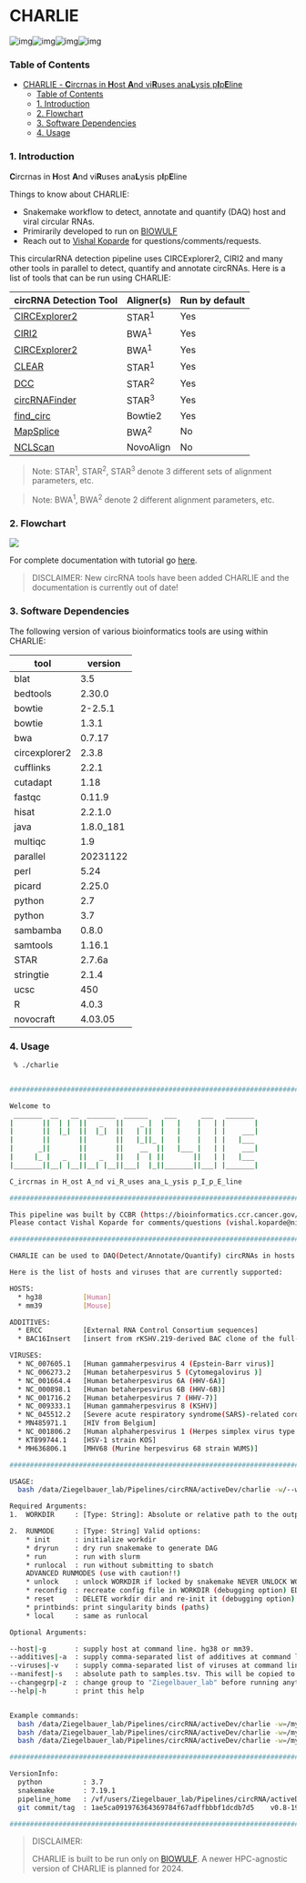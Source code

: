 # CHARLIE
![img](https://img.shields.io/github/issues/CCBR/CHARLIE?style=for-the-badge)![img](https://img.shields.io/github/forks/CCBR/CHARLIE?style=for-the-badge)![img](https://img.shields.io/github/stars/CCBR/CHARLIE?style=for-the-badge)![img](https://img.shields.io/github/license/CCBR/CHARLIE?style=for-the-badge)


### Table of Contents
- [CHARLIE - **C**ircrnas in **H**ost **A**nd vi**R**uses ana**L**ysis p**I**p**E**line](#charlie)
    - [Table of Contents](#table-of-contents)
    - [1. Introduction](#1-introduction)
    - [2. Flowchart](#2-flowchart)
    - [3. Software Dependencies](#3-software-dependencies)
    - [4. Usage](#4-usages)

### 1. Introduction

 **C**ircrnas in **H**ost **A**nd vi**R**uses ana**L**ysis p**I**p**E**line

Things to know about CHARLIE:

- Snakemake workflow to detect, annotate and quantify (DAQ) host and viral circular RNAs.
- Primirarily developed to run on [BIOWULF](https://hpc.nih.gov/)
- Reach out to [Vishal Koparde](mailto:vishal.koparde@nihgov) for questions/comments/requests.


This circularRNA detection pipeline uses CIRCExplorer2, CIRI2 and many other tools in parallel to detect, quantify and annotate circRNAs. Here is a list of tools that can be run using CHARLIE:

| circRNA Detection Tool | Aligner(s) | Run by default |
| ---------------------- | ---------- | -------------- |
| [CIRCExplorer2](https://github.com/YangLab/CIRCexplorer2)          | STAR<sup>1</sup>       | Yes            |
| [CIRI2](https://sourceforge.net/projects/ciri/files/CIRI2/)                  | BWA<sup>1</sup>        | Yes            |
| [CIRCExplorer2](https://github.com/YangLab/CIRCexplorer2)          | BWA<sup>1</sup>        | Yes            |
| [CLEAR](https://github.com/YangLab/CLEAR)                  | STAR<sup>1</sup>       | Yes            |
| [DCC](https://github.com/dieterich-lab/DCC)                    | STAR<sup>2</sup>       | Yes            |
| [circRNAFinder](https://github.com/bioxfu/circRNAFinder)          | STAR<sup>3</sup>       | Yes            |
| [find_circ](https://github.com/marvin-jens/find_circ)              | Bowtie2    | Yes            |
| [MapSplice](https://github.com/merckey/MapSplice2)              | BWA<sup>2</sup>        | No             |
| [NCLScan](https://github.com/TreesLab/NCLscan)                | NovoAlign  | No             |

> Note: STAR<sup>1</sup>, STAR<sup>2</sup>, STAR<sup>3</sup> denote 3 different sets of alignment parameters, etc.

> Note: BWA<sup>1</sup>, BWA<sup>2</sup> denote 2 different alignment parameters, etc.

### 2. Flowchart
![](docs/images/CHARLIE_v0.8.x.png)

For complete documentation with tutorial go [here](https://CCBR.github.io/CHARLIE/).

> DISCLAIMER: New circRNA tools have been added CHARLIE and the documentation is currently out of date!

### 3. Software Dependencies

The following version of various bioinformatics tools are using within CHARLIE:

| tool          | version   |
| ------------- | --------- |
| blat          | 3.5       |
| bedtools      | 2.30.0    |
| bowtie        | 2-2.5.1   |
| bowtie        | 1.3.1     |
| bwa           | 0.7.17    |
| circexplorer2 | 2.3.8     |
| cufflinks     | 2.2.1     |
| cutadapt      | 1.18      |
| fastqc        | 0.11.9    |
| hisat         | 2.2.1.0   |
| java          | 1.8.0_181 |
| multiqc       | 1.9       |
| parallel      | 20231122  |
| perl          | 5.24      |
| picard        | 2.25.0    |
| python        | 2.7       |
| python        | 3.7       |
| sambamba      | 0.8.0     |
| samtools      | 1.16.1    |
| STAR          | 2.7.6a    |
| stringtie     | 2.1.4     |
| ucsc          | 450       |
| R             | 4.0.3     |
| novocraft     | 4.03.05   |


### 4. Usage

```bash
 % ./charlie


##########################################################################################

Welcome to
 _______  __   __  _______  ______    ___      ___   _______
|       ||  | |  ||   _   ||    _ |  |   |    |   | |       |
|       ||  |_|  ||  |_|  ||   | ||  |   |    |   | |    ___|
|       ||       ||       ||   |_||_ |   |    |   | |   |___
|      _||       ||       ||    __  ||   |___ |   | |    ___|
|     |_ |   _   ||   _   ||   |  | ||       ||   | |   |___
|_______||__| |__||__| |__||___|  |_||_______||___| |_______|

C_ircrnas in H_ost A_nd vi_R_uses ana_L_ysis p_I_p_E_line

##########################################################################################

This pipeline was built by CCBR (https://bioinformatics.ccr.cancer.gov/ccbr)
Please contact Vishal Koparde for comments/questions (vishal.koparde@nih.gov)

##########################################################################################

CHARLIE can be used to DAQ(Detect/Annotate/Quantify) circRNAs in hosts and viruses.

Here is the list of hosts and viruses that are currently supported:

HOSTS:
  * hg38          [Human]
  * mm39          [Mouse]

ADDITIVES:
  * ERCC          [External RNA Control Consortium sequences]
  * BAC16Insert   [insert from rKSHV.219-derived BAC clone of the full-length KSHV genome]

VIRUSES:
  * NC_007605.1   [Human gammaherpesvirus 4 (Epstein-Barr virus)]
  * NC_006273.2   [Human betaherpesvirus 5 (Cytomegalovirus )]
  * NC_001664.4   [Human betaherpesvirus 6A (HHV-6A)]
  * NC_000898.1   [Human betaherpesvirus 6B (HHV-6B)]
  * NC_001716.2   [Human betaherpesvirus 7 (HHV-7)]
  * NC_009333.1   [Human gammaherpesvirus 8 (KSHV)]
  * NC_045512.2   [Severe acute respiratory syndrome(SARS)-related coronavirus]
  * MN485971.1    [HIV from Belgium]
  * NC_001806.2   [Human alphaherpesvirus 1 (Herpes simplex virus type 1)](strain 17) (HSV-1)]
  * KT899744.1    [HSV-1 strain KOS]
  * MH636806.1    [MHV68 (Murine herpesvirus 68 strain WUMS)]

##########################################################################################

USAGE:
  bash /data/Ziegelbauer_lab/Pipelines/circRNA/activeDev/charlie -w/--workdir=<WORKDIR> -m/--runmode=<RUNMODE>

Required Arguments:
1.  WORKDIR     : [Type: String]: Absolute or relative path to the output folder with write permissions.

2.  RUNMODE     : [Type: String] Valid options:
    * init      : initialize workdir
    * dryrun    : dry run snakemake to generate DAG
    * run       : run with slurm
    * runlocal  : run without submitting to sbatch
    ADVANCED RUNMODES (use with caution!!)
    * unlock    : unlock WORKDIR if locked by snakemake NEVER UNLOCK WORKDIR WHERE PIPELINE IS CURRENTLY RUNNING!
    * reconfig  : recreate config file in WORKDIR (debugging option) EDITS TO config.yaml WILL BE LOST!
    * reset     : DELETE workdir dir and re-init it (debugging option) EDITS TO ALL FILES IN WORKDIR WILL BE LOST!
    * printbinds: print singularity binds (paths)
    * local     : same as runlocal

Optional Arguments:

--host|-g       : supply host at command line. hg38 or mm39.                                            (--runmode=init only)
--additives|-a  : supply comma-separated list of additives at command line. ERCC or BAC16Insert or both (--runmode=init only)
--viruses|-v    : supply comma-separated list of viruses at command line                                (--runmode=init only)
--manifest|-s   : absolute path to samples.tsv. This will be copied to output folder                    (--runmode=init only)
--changegrp|-z  : change group to "Ziegelbauer_lab" before running anything. Biowulf-only. Useful for correctly setting permissions.
--help|-h       : print this help


Example commands:
  bash /data/Ziegelbauer_lab/Pipelines/circRNA/activeDev/charlie -w=/my/ouput/folder -m=init
  bash /data/Ziegelbauer_lab/Pipelines/circRNA/activeDev/charlie -w=/my/ouput/folder -m=dryrun
  bash /data/Ziegelbauer_lab/Pipelines/circRNA/activeDev/charlie -w=/my/ouput/folder -m=run

##########################################################################################

VersionInfo:
  python          : 3.7
  snakemake       : 7.19.1
  pipeline_home   : /vf/users/Ziegelbauer_lab/Pipelines/circRNA/activeDev
  git commit/tag  : 1ae5ca091976364369784f67adffbbbf1dcdb7d5    v0.8-197-g1ae5ca0

##########################################################################################
```

> DISCLAIMER:
> 
> CHARLIE is built to be run only on [BIOWULF](https://hpc.nih.gov). A newer HPC-agnostic version of CHARLIE is planned for 2024.
